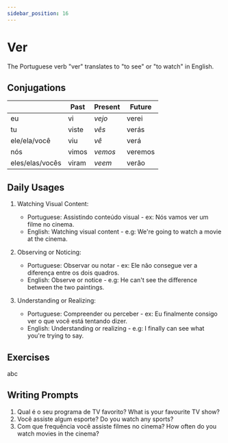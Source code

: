 ```yaml
---
sidebar_position: 16
---
```


# Ver

The Portuguese verb "ver" translates to "to see" or "to watch" in English.

## Conjugations

|                 | Past  | Present | Future  |
| --------------- | ----- | ------- | ------- |
| eu              | vi    | _vejo_  | verei   |
| tu              | viste | _vês_   | verás   |
| ele/ela/você    | viu   | _vê_    | verá    |
| nós             | vimos | _vemos_ | veremos |
| eles/elas/vocês | viram | _veem_  | verão   |

## Daily Usages

1. Watching Visual Content:

   - Portuguese: Assistindo conteúdo visual - ex: Nós vamos ver um filme no cinema.
   - English: Watching visual content - e.g: We're going to watch a movie at the cinema.

2. Observing or Noticing:

   - Portuguese: Observar ou notar - ex: Ele não consegue ver a diferença entre os dois quadros.
   - English: Observe or notice - e.g: He can't see the difference between the two paintings.

3. Understanding or Realizing:

   - Portuguese: Compreender ou perceber - ex: Eu finalmente consigo ver o que você está tentando dizer.
   - English: Understanding or realizing - e.g: I finally can see what you're trying to say.

## Exercises

abc

## Writing Prompts

1. Qual é o seu programa de TV favorito? What is your favourite TV show?
2. Você assiste algum esporte? Do you watch any sports?
3. Com que frequência você assiste filmes no cinema? How often do you watch movies in the cinema?
